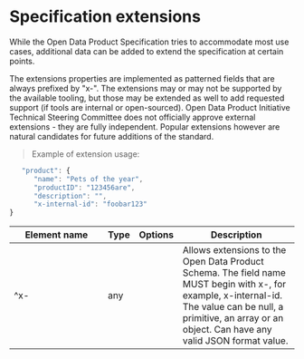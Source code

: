 # Specification extensions

While the Open Data Product Specification tries to accommodate most use cases, additional data can be added to extend the specification at certain points.

The extensions properties are implemented as patterned fields that are always prefixed by "x-". The extensions may or may not be supported by the available tooling, but those may be extended as well to add requested support (if tools are internal or open-sourced). Open Data Product Initiative Technical Steering Committee does not officially approve external extensions - they are fully independent. Popular extensions however are natural candidates for future additions of the standard. 



> Example of extension usage:

```javascript
   "product": {
      "name": "Pets of the year",
      "productID": "123456are",
      "description": "",
      "x-internal-id": "foobar123"
}

```

| <div style="width:150px">Element name</div>   | Type  | Options  | Description  |
|---|---|---|---|
|  ^x- | any  |  | Allows extensions to the Open Data Product Schema. The field name MUST begin with x-, for example, x-internal-id. The value can be null, a primitive, an array or an object. Can have any valid JSON format value. |
